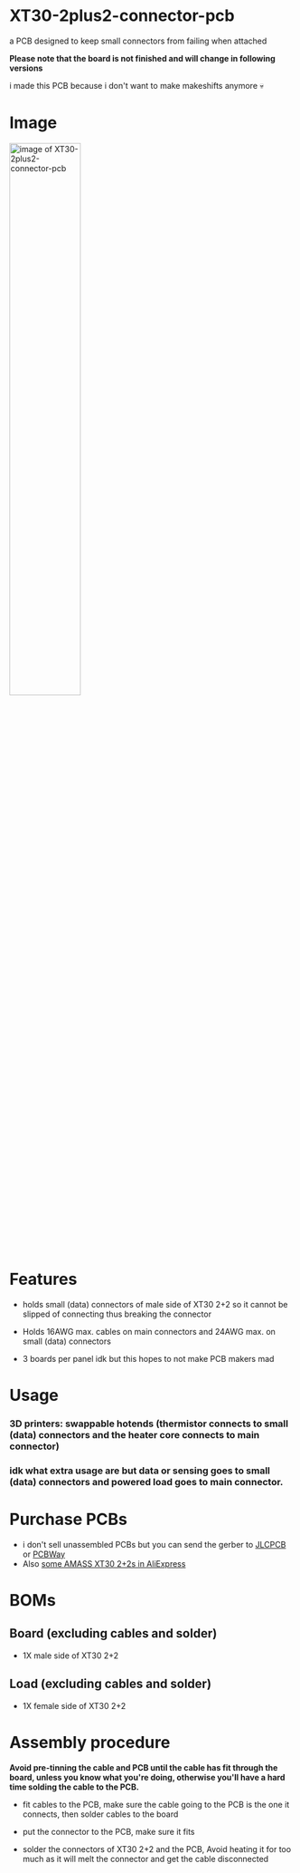 # XT30-2plus2-connector-pcb
a PCB designed to keep small connectors from failing when attached

**Please note that the board is not finished and will change in following versions**

i made this PCB because i don't want to make makeshifts anymore 💀

# Image
<img width="50%" alt="image of XT30-2plus2-connector-pcb" src="https://github.com/panglikesheep18/XT30-2plus2-connector-pcb/assets/94123276/b69ac5cc-3a39-408f-a401-fbad826b1f9b">

# Features
- holds small (data) connectors of male side of XT30 2+2 so it cannot be slipped of connecting thus breaking the connector

- Holds 16AWG max. cables on main connectors and 24AWG max. on small (data) connectors

- 3 boards per panel idk but this hopes to not make PCB makers mad

# Usage
### 3D printers: swappable hotends (thermistor connects to small (data) connectors and the heater core connects to main connector)

### idk what extra usage are but data or sensing goes to small (data) connectors and powered load goes to main connector.

# Purchase PCBs
- i don't sell unassembled PCBs but you can send the gerber to [JLCPCB](https://jlcpcb.com) or [PCBWay](https://www.pcbway.com)
- Also [some AMASS XT30 2+2s in AliExpress](https://www.aliexpress.com/item/1005003667017211.html)

# BOMs

## Board (excluding cables and solder)
- 1X male side of XT30 2+2

## Load (excluding cables and solder)
- 1X female side of XT30 2+2

# Assembly procedure
**Avoid pre-tinning the cable and PCB until the cable has fit through the board, unless you know what you're doing, otherwise you'll have a hard time solding the cable to the PCB.**

- fit cables to the PCB, make sure the cable going to the PCB is the one it connects, then solder cables to the board

- put the connector to the PCB, make sure it fits

- solder the connectors of XT30 2+2 and the PCB, Avoid heating it for too much as it will melt the connector and get the cable disconnected
